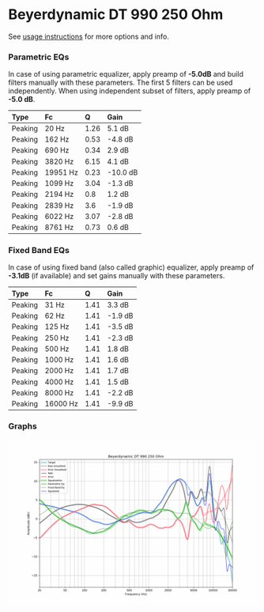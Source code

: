# Beyerdynamic DT 990 250 Ohm
See [usage instructions](https://github.com/jaakkopasanen/AutoEq#usage) for more options and info.

### Parametric EQs
In case of using parametric equalizer, apply preamp of **-5.0dB** and build filters manually
with these parameters. The first 5 filters can be used independently.
When using independent subset of filters, apply preamp of **-5.0 dB**.

| Type    | Fc       |    Q | Gain     |
|:--------|:---------|:-----|:---------|
| Peaking | 20 Hz    | 1.26 | 5.1 dB   |
| Peaking | 162 Hz   | 0.53 | -4.8 dB  |
| Peaking | 690 Hz   | 0.34 | 2.9 dB   |
| Peaking | 3820 Hz  | 6.15 | 4.1 dB   |
| Peaking | 19951 Hz | 0.23 | -10.0 dB |
| Peaking | 1099 Hz  | 3.04 | -1.3 dB  |
| Peaking | 2194 Hz  | 0.8  | 1.2 dB   |
| Peaking | 2839 Hz  | 3.6  | -1.9 dB  |
| Peaking | 6022 Hz  | 3.07 | -2.8 dB  |
| Peaking | 8761 Hz  | 0.73 | 0.6 dB   |

### Fixed Band EQs
In case of using fixed band (also called graphic) equalizer, apply preamp of **-3.1dB**
(if available) and set gains manually with these parameters.

| Type    | Fc       |    Q | Gain    |
|:--------|:---------|:-----|:--------|
| Peaking | 31 Hz    | 1.41 | 3.3 dB  |
| Peaking | 62 Hz    | 1.41 | -1.9 dB |
| Peaking | 125 Hz   | 1.41 | -3.5 dB |
| Peaking | 250 Hz   | 1.41 | -2.3 dB |
| Peaking | 500 Hz   | 1.41 | 1.8 dB  |
| Peaking | 1000 Hz  | 1.41 | 1.6 dB  |
| Peaking | 2000 Hz  | 1.41 | 1.7 dB  |
| Peaking | 4000 Hz  | 1.41 | 1.5 dB  |
| Peaking | 8000 Hz  | 1.41 | -2.2 dB |
| Peaking | 16000 Hz | 1.41 | -9.9 dB |

### Graphs
![](./Beyerdynamic%20DT%20990%20250%20Ohm.png)